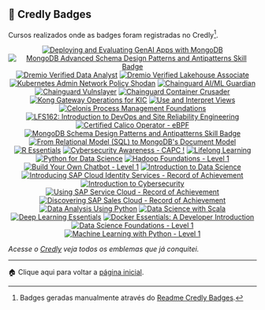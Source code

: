 ## 🏅 Credly Badges
Cursos realizados onde as badges foram registradas no Credly[^1].

<div align="center">

<!-- START CREDLY BADGES -->
[![Deploying and Evaluating GenAI Apps with MongoDB](https://images.credly.com/size/80x80/images/30544d11-edec-4ea2-849c-7bf742e101ef/blob)](https://www.credly.com/badges/8d0379d1-e00b-4550-96c0-c29d2bccbb00)
[![MongoDB Advanced Schema Design Patterns and Antipatterns Skill Badge](https://images.credly.com/size/80x80/images/63848a8b-880e-46aa-b042-796faf1e911f/blob)](https://www.credly.com/badges/088b09df-66a9-403c-89c6-398867ca004d)
[![Dremio Verified Data Analyst](https://images.credly.com/size/80x80/images/dbf2afb0-977d-4080-aa60-c8b35e713583/blob)](https://www.credly.com/badges/2325b0a6-e978-4cf9-895b-63fec926b837)
[![Dremio Verified Lakehouse Associate](https://images.credly.com/size/80x80/images/12243391-8d11-4265-93b3-c82d8479f681/blob)](https://www.credly.com/badges/5c67306e-d2eb-4de7-9646-c22d15f2ff32)
[![Kubernetes Admin Network Policy Shodan](https://images.credly.com/size/80x80/images/b38c2d4f-f4bb-4f8e-aa6c-d8c8b01529a2/blob)](https://www.credly.com/badges/6edf386b-789f-4a35-89ce-982883f46e69)
[![Chainguard AI/ML Guardian](https://images.credly.com/size/80x80/images/5750aba6-98f3-43dd-b2d0-3d5a5d11edfd/blob)](https://www.credly.com/badges/d7eb4b91-8394-4f50-9c05-76dd2583ae52)
[![Chainguard Vulnslayer](https://images.credly.com/size/80x80/images/72b653fc-36a6-4dd3-8dc4-c73caa564f77/blob)](https://www.credly.com/badges/940776fe-5cb6-4844-bc71-37a47975da11)
[![Chainguard Container Crusader](https://images.credly.com/size/80x80/images/a4305115-691b-428b-a02a-201a0400e684/blob)](https://www.credly.com/badges/5f1060f8-b4a2-4851-a0e7-c5656cdd64c7)
[![Kong Gateway Operations for KIC](https://images.credly.com/size/80x80/images/c7bdb851-3ad4-4770-b6e0-1e135f42c246/blob)](https://www.credly.com/badges/868c7652-e608-4cc0-bb51-c5c5eb8ca5fa)
[![Use and Interpret Views](https://images.credly.com/size/80x80/images/8480091e-745d-4676-8d41-0372eb9931e5/blob)](https://www.credly.com/badges/72b1e64f-38f2-49b1-aac9-bd502ce874b4)
[![Celonis Process Management Foundations](https://images.credly.com/size/80x80/images/2d1c8afe-9345-4f79-9be8-d3294dc04957/image.png)](https://www.credly.com/badges/92d71d5b-16cf-4b93-b02e-e57c5428ea01)
[![LFS162: Introduction to DevOps and Site Reliability Engineering](https://images.credly.com/size/80x80/images/2397c05c-eb0e-4b08-be97-9e8261d43125/blob)](https://www.credly.com/badges/04607180-489a-409d-8726-fdd30b675092)
[![Certified Calico Operator - eBPF](https://images.credly.com/size/80x80/images/29307826-ca75-40dc-a588-66215c4d495c/image.png)](https://www.credly.com/badges/88c01253-6c6b-4c8d-9f79-6fef75e25e7d)
[![MongoDB Schema Design Patterns and Antipatterns Skill Badge](https://images.credly.com/size/80x80/images/c0733ced-67e1-4f03-bc9d-5d1f2b7ac473/blob)](https://www.credly.com/badges/c7d1abaa-36ee-46d5-86e9-4ab8ffd2b204)
[![From Relational Model (SQL) to MongoDB's Document Model](https://images.credly.com/size/80x80/images/234edfc5-0177-46e7-a61a-071f060af2f6/blob)](https://www.credly.com/badges/b866c9c8-dba2-477d-8af6-ec46f9469e86)
[![R Essentials](https://images.credly.com/size/80x80/images/14a1c1e0-f580-4034-a910-a33043d6af12/blob)](https://www.credly.com/badges/cdfcaf81-75fa-411b-bf3c-0720ba74fff5)
[![Cybersecurity Awareness - CAPC !](https://images.credly.com/size/80x80/images/712a773b-9acc-4bc8-90fa-6afdfc95da1e/image.png)](https://www.credly.com/badges/fbb2409d-ea33-4160-9d41-d21f381b5cdf)
[![Lifelong Learning](https://images.credly.com/size/80x80/images/21e16d4d-d2df-46e6-9098-526caab49e63/blob)](https://www.credly.com/badges/50d4b21c-f790-4450-a03c-6ea5d7bbc1c1)
[![Python for Data Science](https://images.credly.com/size/80x80/images/b40db465-587f-45eb-a854-af8630a630e7/blob)](https://www.credly.com/badges/6c1fbf57-b2d7-4b59-8179-995a3a39491a)
[![Hadoop Foundations - Level 1](https://images.credly.com/size/80x80/images/1e55ec7d-b57d-4ecf-92d4-d3b7887977ad/blob)](https://www.credly.com/badges/73ca3db7-9bbe-485f-9467-92a1b64fae2a)
[![Build Your Own Chatbot - Level 1](https://images.credly.com/size/80x80/images/745b7433-8c95-4978-87ed-a5b280fcb1aa/blob)](https://www.credly.com/badges/32426096-8231-4933-a14a-b6d76e798d24)
[![Introduction to Data Science](https://images.credly.com/size/80x80/images/b38a42e0-dc58-4ce2-b6c0-28d978e8aaad/image.png)](https://www.credly.com/badges/2f9a56fc-fb07-4a95-b566-16b3386d2bb0)
[![Introducing SAP Cloud Identity Services - Record of Achievement](https://images.credly.com/size/80x80/images/2e4ec64c-caf6-4830-8cb7-116b1b1fb148/blob)](https://www.credly.com/badges/096182da-a881-4c14-b0c5-4f201e2fdb4a)
[![Introduction to Cybersecurity](https://images.credly.com/size/80x80/images/af8c6b4e-fc31-47c4-8dcb-eb7a2065dc5b/I2CS__1_.png)](https://www.credly.com/badges/08297a6f-c74c-42b0-a027-5d6eddae7f6b)
[![Using SAP Service Cloud - Record of Achievement](https://images.credly.com/size/80x80/images/e2e22385-072e-445c-b3e8-c671f5d4df6a/image.png)](https://www.credly.com/badges/3a5891cc-38e3-4ca8-99bd-f65f23237172)
[![Discovering SAP Sales Cloud - Record of Achievement](https://images.credly.com/size/80x80/images/c13b43b2-b541-447a-80b6-cceaea41f70c/image.png)](https://www.credly.com/badges/7432901d-f747-4168-baec-12f3c854d383)
[![Data Analysis Using Python](https://images.credly.com/size/80x80/images/f5bb6420-710c-4508-bd1f-df3a9d3fafb0/blob)](https://www.credly.com/badges/0df4cec0-9087-441b-bc64-abafd664993f)
[![Data Science with Scala](https://images.credly.com/size/80x80/images/31161e97-2afe-4b28-9a63-0fc788de0f69/blob)](https://www.credly.com/badges/c4f51279-4c7c-48dc-9665-98afe8e6cc4e)
[![Deep Learning Essentials](https://images.credly.com/size/80x80/images/ef4b79d9-5b12-4d26-b4f2-a8fc22b0351b/blob)](https://www.credly.com/badges/25ac4b76-ebea-4d01-8933-a038ff6569ee)
[![Docker Essentials: A Developer Introduction](https://images.credly.com/size/80x80/images/b0c5445a-72a2-46ce-a599-96147e210efb/blob)](https://www.credly.com/badges/5f3e704e-4369-4010-b50c-5168db1fa98a)
[![Data Science Foundations - Level 1](https://images.credly.com/size/80x80/images/5950e6bd-1d0b-40f0-9313-4b2fa36622ce/blob)](https://www.credly.com/badges/04760ec1-b407-4860-b17c-35167bff17e2)
[![Machine Learning with Python - Level 1](https://images.credly.com/size/80x80/images/ede27d34-ab6b-4eef-8808-f266564df2a2/blob)](https://www.credly.com/badges/64d372d7-bb00-44d4-88e6-afb2ff74d620)
<!-- END CREDLY BADGES -->

</div>

<!--[![Certifications](https://github-readme-widgets.vercel.app/api?username=mayannaoliveira&theme=dark)](https://github.com/mechdeveloper/github-readme-widgets)-->

_Acesse o [Credly](https://www.credly.com/users/mayannaoliveira/badges) veja todos os emblemas que já conquitei._ 

[^1]: Badges geradas manualmente através do [Readme Credly Badges][credly-badges].

[credly-badges]:https://github.com/jd-35656/readme-credly-badges#inputs

---

:house: Clique aqui para voltar a [página inicial](README.md).
